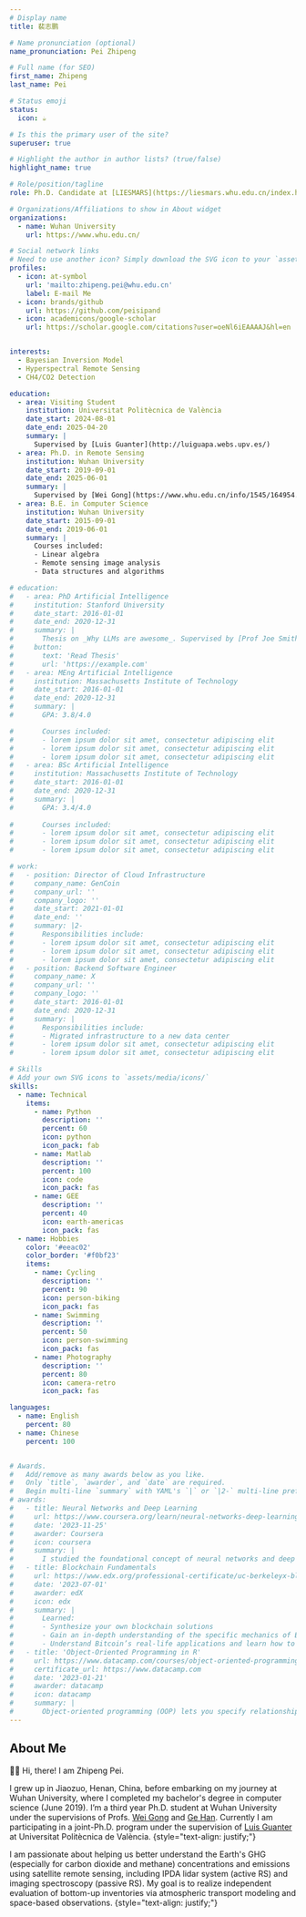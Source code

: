 ```yaml
---
# Display name
title: 裴志鹏

# Name pronunciation (optional)
name_pronunciation: Pei Zhipeng

# Full name (for SEO)
first_name: Zhipeng
last_name: Pei

# Status emoji
status:
  icon: ☕️

# Is this the primary user of the site?
superuser: true

# Highlight the author in author lists? (true/false)
highlight_name: true

# Role/position/tagline
role: Ph.D. Candidate at [LIESMARS](https://liesmars.whu.edu.cn/index.htm)

# Organizations/Affiliations to show in About widget
organizations:
  - name: Wuhan University
    url: https://www.whu.edu.cn/

# Social network links
# Need to use another icon? Simply download the SVG icon to your `assets/media/icons/` folder.
profiles:
  - icon: at-symbol
    url: 'mailto:zhipeng.pei@whu.edu.cn'
    label: E-mail Me
  - icon: brands/github
    url: https://github.com/peisipand
  - icon: academicons/google-scholar
    url: https://scholar.google.com/citations?user=oeNl6iEAAAAJ&hl=en


interests:
  - Bayesian Inversion Model
  - Hyperspectral Remote Sensing
  - CH4/CO2 Detection

education:
  - area: Visiting Student
    institution: Universitat Politècnica de València
    date_start: 2024-08-01
    date_end: 2025-04-20
    summary: |
      Supervised by [Luis Guanter](http://luiguapa.webs.upv.es/)
  - area: Ph.D. in Remote Sensing
    institution: Wuhan University
    date_start: 2019-09-01
    date_end: 2025-06-01
    summary: |
      Supervised by [Wei Gong](https://www.whu.edu.cn/info/1545/164954.htm) and [Ge Han](http://jszy.whu.edu.cn/hange/zh_CN/index.htm). PhD thesis topic is on "Remote Sensing Detection and Quantification Methods for Point-Source Carbon Emissions"
  - area: B.E. in Computer Science
    institution: Wuhan University
    date_start: 2015-09-01
    date_end: 2019-06-01
    summary: |
      Courses included:
      - Linear algebra
      - Remote sensing image analysis
      - Data structures and algorithms

# education:
#   - area: PhD Artificial Intelligence
#     institution: Stanford University
#     date_start: 2016-01-01
#     date_end: 2020-12-31
#     summary: |
#       Thesis on _Why LLMs are awesome_. Supervised by [Prof Joe Smith](https://example.com). Presented papers at 5 IEEE conferences with the contributions being published in 2 Springer journals.
#     button:
#       text: 'Read Thesis'
#       url: 'https://example.com'
#   - area: MEng Artificial Intelligence
#     institution: Massachusetts Institute of Technology
#     date_start: 2016-01-01
#     date_end: 2020-12-31
#     summary: |
#       GPA: 3.8/4.0

#       Courses included:
#       - lorem ipsum dolor sit amet, consectetur adipiscing elit
#       - lorem ipsum dolor sit amet, consectetur adipiscing elit
#       - lorem ipsum dolor sit amet, consectetur adipiscing elit
#   - area: BSc Artificial Intelligence
#     institution: Massachusetts Institute of Technology
#     date_start: 2016-01-01
#     date_end: 2020-12-31
#     summary: |
#       GPA: 3.4/4.0
      
#       Courses included:
#       - lorem ipsum dolor sit amet, consectetur adipiscing elit
#       - lorem ipsum dolor sit amet, consectetur adipiscing elit
#       - lorem ipsum dolor sit amet, consectetur adipiscing elit

# work:
#   - position: Director of Cloud Infrastructure
#     company_name: GenCoin
#     company_url: ''
#     company_logo: ''
#     date_start: 2021-01-01
#     date_end: ''
#     summary: |2-
#       Responsibilities include:
#       - lorem ipsum dolor sit amet, consectetur adipiscing elit
#       - lorem ipsum dolor sit amet, consectetur adipiscing elit
#       - lorem ipsum dolor sit amet, consectetur adipiscing elit
#   - position: Backend Software Engineer
#     company_name: X
#     company_url: ''
#     company_logo: ''
#     date_start: 2016-01-01
#     date_end: 2020-12-31
#     summary: |
#       Responsibilities include:
#       - Migrated infrastructure to a new data center
#       - lorem ipsum dolor sit amet, consectetur adipiscing elit
#       - lorem ipsum dolor sit amet, consectetur adipiscing elit

# Skills
# Add your own SVG icons to `assets/media/icons/`
skills:
  - name: Technical
    items:
      - name: Python
        description: ''
        percent: 60
        icon: python
        icon_pack: fab
      - name: Matlab
        description: ''
        percent: 100
        icon: code
        icon_pack: fas
      - name: GEE
        description: ''
        percent: 40
        icon: earth-americas
        icon_pack: fas
  - name: Hobbies
    color: '#eeac02'
    color_border: '#f0bf23'
    items:
      - name: Cycling
        description: ''
        percent: 90
        icon: person-biking
        icon_pack: fas
      - name: Swimming
        description: ''
        percent: 50
        icon: person-swimming
        icon_pack: fas
      - name: Photography
        description: ''
        percent: 80
        icon: camera-retro
        icon_pack: fas

languages:
  - name: English
    percent: 80
  - name: Chinese
    percent: 100


# Awards.
#   Add/remove as many awards below as you like.
#   Only `title`, `awarder`, and `date` are required.
#   Begin multi-line `summary` with YAML's `|` or `|2-` multi-line prefix and indent 2 spaces below.
# awards:
#   - title: Neural Networks and Deep Learning
#     url: https://www.coursera.org/learn/neural-networks-deep-learning
#     date: '2023-11-25'
#     awarder: Coursera
#     icon: coursera
#     summary: |
#       I studied the foundational concept of neural networks and deep learning. By the end, I was familiar with the significant technological trends driving the rise of deep learning; build, train, and apply fully connected deep neural networks; implement efficient (vectorized) neural networks; identify key parameters in a neural network’s architecture; and apply deep learning to your own applications.
#   - title: Blockchain Fundamentals
#     url: https://www.edx.org/professional-certificate/uc-berkeleyx-blockchain-fundamentals
#     date: '2023-07-01'
#     awarder: edX
#     icon: edx
#     summary: |
#       Learned:
#       - Synthesize your own blockchain solutions
#       - Gain an in-depth understanding of the specific mechanics of Bitcoin
#       - Understand Bitcoin’s real-life applications and learn how to attack and destroy Bitcoin, Ethereum, smart contracts and Dapps, and alternatives to Bitcoin’s Proof-of-Work consensus algorithm
#   - title: 'Object-Oriented Programming in R'
#     url: https://www.datacamp.com/courses/object-oriented-programming-with-s3-and-r6-in-r
#     certificate_url: https://www.datacamp.com
#     date: '2023-01-21'
#     awarder: datacamp
#     icon: datacamp
#     summary: |
#       Object-oriented programming (OOP) lets you specify relationships between functions and the objects that they can act on, helping you manage complexity in your code. This is an intermediate level course, providing an introduction to OOP, using the S3 and R6 systems. S3 is a great day-to-day R programming tool that simplifies some of the functions that you write. R6 is especially useful for industry-specific analyses, working with web APIs, and building GUIs.
---
```


## About Me

👋🏼 Hi, there! I am Zhipeng Pei.

I grew up in Jiaozuo, Henan, China, before embarking on my journey at Wuhan University, where I completed my bachelor's degree in computer science (June 2019). I’m a third year Ph.D. student at Wuhan University under the supervisions of Profs. [Wei Gong](https://www.whu.edu.cn/info/1545/164954.htm) and [Ge Han](http://jszy.whu.edu.cn/hange/zh_CN/index.htm). Currently I am participating in a joint-Ph.D. program under the supervision of [Luis Guanter](http://luiguapa.webs.upv.es/) at Universitat Politècnica de València.
{style="text-align: justify;"}

I am passionate about helping us better understand the Earth's GHG (especially for carbon dioxide and methane) concentrations and emissions using satellite remote sensing, including IPDA lidar system (active RS) and imaging spectroscopy (passive RS). My goal is to realize independent evaluation of bottom-up inventories via atmospheric transport modeling and space-based observations.
{style="text-align: justify;"}
